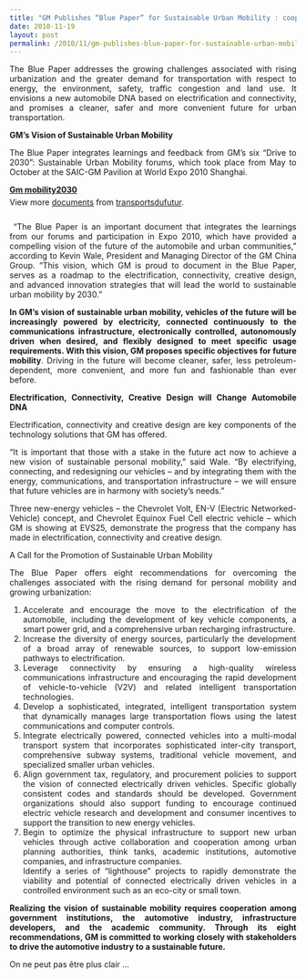 ```yaml
---
title: "GM Publishes “Blue Paper” for Sustainable Urban Mobility : cooperation among government, automotive industry, infrastructure developers, and the academic community."
date: 2010-11-19
layout: post
permalink: /2010/11/gm-publishes-blue-paper-for-sustainable-urban-mobility-cooperation-among-government-automotive-indus.html
---
```


<p style="text-align: justify">The Blue Paper addresses the growing challenges associated with rising urbanization and the greater demand for transportation with respect to energy, the environment, safety, traffic congestion and land use. It envisions a new automobile DNA based on electrification and connectivity, and promises a cleaner, safer and more convenient future for urban transportation.</p> <p style="text-align: justify"><strong>GM’s Vision of Sustainable Urban Mobility</strong></p> <p style="text-align: justify">The Blue Paper integrates learnings and feedback from GM’s six “Drive to 2030”: Sustainable Urban Mobility forums, which took place from May to October at the SAIC-GM Pavilion at World Expo 2010 Shanghai. </p>  <!--more-->   <div id="__ss_5831522" style="width: 477px"><strong style="margin: 12px 0 4px"><a href="http://www.slideshare.net/transportsdufutur/gm-mobility2030" title="Gm mobility2030">Gm mobility2030</a></strong>        <div style="padding: 5px 0 12px">View more <a href="http://www.slideshare.net/">documents</a> from <a href="http://www.slideshare.net/transportsdufutur">transportsdufutur</a>.</div> </div> <p style="text-align: justify"> “The Blue Paper is an important document that integrates the learnings from our forums and participation in Expo 2010, which have provided a compelling vision of the future of the automobile and urban communities,” according to Kevin Wale, President and Managing Director of the GM China Group. “This vision, which GM is proud to document in the Blue Paper, serves as a roadmap to the electrification, connectivity, creative design, and advanced innovation strategies that will lead the world to sustainable urban mobility by 2030.”</p> <p style="text-align: justify"><strong>In GM’s vision of sustainable urban mobility, vehicles of the future will be increasingly powered by electricity, connected continuously to the communications infrastructure, electronically controlled, autonomously driven when desired, and flexibly designed to meet specific usage requirements. With this vision, GM proposes specific objectives for future mobility</strong>. Driving in the future will become cleaner, safer, less petroleum-dependent, more convenient, and more fun and fashionable than ever before.</p> <p style="text-align: justify"><strong>Electrification, Connectivity, Creative Design will Change Automobile DNA</strong></p> <p style="text-align: justify">Electrification, connectivity and creative design are key components of the technology solutions that GM has offered.</p> <p style="text-align: justify">“It is important that those with a stake in the future act now to achieve a new vision of sustainable personal mobility,” said Wale. “By electrifying, connecting, and redesigning our vehicles – and by integrating them with the energy, communications, and transportation infrastructure – we will ensure that future vehicles are in harmony with society’s needs.”</p> <p style="text-align: justify">Three new-energy vehicles – the Chevrolet Volt, EN-V (Electric Networked-Vehicle) concept, and Chevrolet Equinox Fuel Cell electric vehicle – which GM is showing at EVS25, demonstrate the progress that the company has made in electrification, connectivity and creative design.</p> <p style="text-align: justify">A Call for the Promotion of Sustainable Urban Mobility</p> <p style="text-align: justify">The Blue Paper offers eight recommendations for overcoming the challenges associated with the rising demand for personal mobility and growing urbanization:</p> <ol style="text-align: justify"> <li>Accelerate and encourage the move to the electrification of the automobile, including the development of key vehicle components, a smart power grid, and a comprehensive urban recharging infrastructure.</li> <li>Increase the diversity of energy sources, particularly the development of a broad array of renewable sources, to support low-emission pathways to electrification.</li> <li>Leverage connectivity by ensuring a high-quality wireless communications infrastructure and encouraging the rapid development of vehicle-to-vehicle (V2V) and related intelligent transportation technologies.</li> <li>Develop a sophisticated, integrated, intelligent transportation system that dynamically manages large transportation flows using the latest communications and computer controls.</li> <li>Integrate electrically powered, connected vehicles into a multi-modal transport system that incorporates sophisticated inter-city transport, comprehensive subway systems, traditional vehicle movement, and specialized smaller urban vehicles.</li> <li>Align government tax, regulatory, and procurement policies to support the vision of connected electrically driven vehicles. Specific globally consistent codes and standards should be developed. Government organizations should also support funding to encourage continued electric vehicle research and development and consumer incentives to support the transition to new energy vehicles.</li> <li>Begin to optimize the physical infrastructure to support new urban vehicles through active collaboration and cooperation among urban planning authorities, think tanks, academic institutions, automotive companies, and infrastructure companies.<br />Identify a series of “lighthouse” projects to rapidly demonstrate the viability and potential of connected electrically driven vehicles in a controlled environment such as an eco-city or small town.</li> </ol> <p style="text-align: justify"><strong>Realizing the vision of sustainable mobility requires cooperation among government institutions, the automotive industry, infrastructure developers, and the academic community. Through its eight recommendations, GM is committed to working closely with stakeholders to drive the automotive industry to a sustainable future.</strong></p> <p style="text-align: justify">On ne peut pas être plus clair ...</p>
